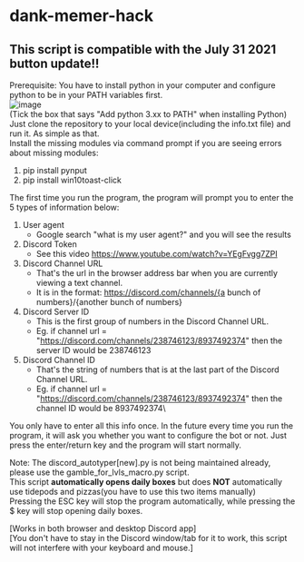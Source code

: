 # dank-memer-hack
## This script is compatible with the July 31 2021 button update!!
Prerequisite: You have to install python in your computer and configure python to be in your PATH variables first.\
![image](https://user-images.githubusercontent.com/82577844/135723075-b9ce055d-6e37-4c8e-8169-6e3838b059a6.png)\
(Tick the box that says "Add python 3.xx to PATH" when installing Python)\
Just clone the repository to your local device(including the info.txt file) and run it. As simple as that.\
Install the missing modules via command prompt if you are seeing errors about missing modules:
1. pip install pynput
2. pip install win10toast-click

The first time you run the program, the program will prompt you to enter the 5 types of information below:
1. User agent
   - Google search "what is my user agent?" and you will see the results
2. Discord Token
   - See this video https://www.youtube.com/watch?v=YEgFvgg7ZPI 
3. Discord Channel URL
   - That's the url in the browser address bar when you are currently viewing a text channel.
   - It is in the format: https://discord.com/channels/{a bunch of numbers}/{another bunch of numbers}
4. Discord Server ID
   - This is the first group of numbers in the Discord Channel URL.
   - Eg. if channel url = "https://discord.com/channels/238746123/8937492374" then the server ID would be 238746123
5. Discord Channel ID
   - That's the string of numbers that is at the last part of the Discord Channel URL.
   - Eg. if channel url = "https://discord.com/channels/238746123/8937492374" then the channel ID would be 8937492374\

You only have to enter all this info once. In the future every time you run the program, it will ask you whether you want to configure the bot or not. Just press the enter/return key and the program will start normally.

Note:
The discord_autotyper\[new\].py is not being maintained already, please use the gamble_for_lvls_macro.py script.\
This script **automatically opens daily boxes** but does **NOT** automatically use tidepods and pizzas(you have to use this two items manually)\
Pressing the ESC key will stop the program automatically, while pressing the $ key will stop opening daily boxes.

\[Works in both browser and desktop Discord app\]\
\[You don't have to stay in the Discord window/tab for it to work, this script will not interfere with your keyboard and mouse.\]
